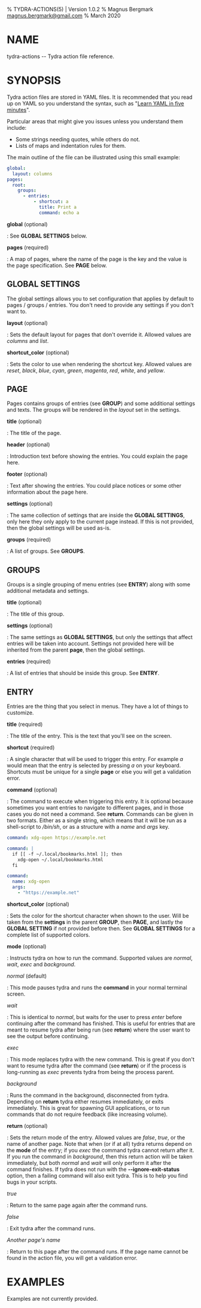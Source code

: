 % TYDRA-ACTIONS(5) | Version 1.0.2
% Magnus Bergmark <magnus.bergmark@gmail.com>
% March 2020

# NAME

tydra-actions -- Tydra action file reference.

# SYNOPSIS

Tydra action files are stored in YAML files. It is recommended that you read up
on YAML so you understand the syntax, such as "[Learn YAML in five minutes](https://www.codeproject.com/Articles/1214409/Learn-YAML-in-five-minutes)".

Particular areas that might give you issues unless you understand them include:

  * Some strings needing quotes, while others do not.
  * Lists of maps and indentation rules for them.

The main outline of the file can be illustrated using this small example:

```yaml
global:
  layout: columns
pages:
  root:
    groups:
      - entries:
          - shortcut: a
            title: Print a
            command: echo a
```

**global** (optional)

: See **GLOBAL SETTINGS** below.

**pages** (required)

: A map of pages, where the name of the page is the key and the value is the
page specification. See **PAGE** below.

## GLOBAL SETTINGS

The global settings allows you to set configuration that applies by default to
pages / groups / entries. You don't need to provide any settings if you don't
want to.

**layout** (optional)

: Sets the default layout for pages that don't override it. Allowed values are
*columns* and *list*.

**shortcut_color** (optional)

: Sets the color to use when rendering the shortcut key. Allowed values are
*reset*, *black*, *blue*, *cyan*, *green*, *magenta*, *red*, *white*, and
*yellow*.

## PAGE

Pages contains groups of entries (see **GROUP**) and some additional settings
and texts. The groups will be rendered in the *layout* set in the settings.

**title** (optional)

: The title of the page.

**header** (optional)

: Introduction text before showing the entries. You could explain the page here.

**footer** (optional)

: Text after showing the entries. You could place notices or some other
information about the page here.

**settings** (optional)

: The same collection of settings that are inside the **GLOBAL SETTINGS**, only
here they only apply to the current page instead. If this is not provided, then
the global settings will be used as-is.

**groups** (required)

: A list of groups. See **GROUPS**.

## GROUPS

Groups is a single grouping of menu entries (see **ENTRY**) along with some
additional metadata and settings.

**title** (optional)

: The title of this group.

**settings** (optional)

: The same settings as **GLOBAL SETTINGS**, but only the settings that affect
entries will be taken into account. Settings not provided here will be
inherited from the parent **page**, then the global settings.

**entries** (required)

: A list of entries that should be inside this group. See **ENTRY**.

## ENTRY

Entries are the thing that you select in menus. They have a lot of things to
customize.

**title** (required)

: The title of the entry. This is the text that you'll see on the screen.

**shortcut** (required)

: A single character that will be used to trigger this entry. For example *a*
would mean that the entry is selected by pressing *a* on your keyboard.
Shortcuts must be unique for a single **page** or else you will get a
validation error.

**command** (optional)

: The command to execute when triggering this entry. It is optional because
sometimes you want entries to navigate to different pages, and in those cases
you do not need a command. See **return**.
Commands can be given in two formats. Either as a single string, which means
that it will be run as a shell-script to */bin/sh*, or as a structure with a
*name* and *args* key.

```yaml
command: xdg-open https://example.net

command: |
  if [[ -f ~/.local/bookmarks.html ]]; then
    xdg-open ~/.local/bookmarks.html
  fi

command:
  name: xdg-open
  args:
    - "https://example.net"
```

**shortcut_color** (optional)

: Sets the color for the shortcut character when shown to the user. Will be
taken from the **settings** in the parent **GROUP**, then **PAGE**, and lastly
the **GLOBAL SETTING** if not provided before then. See **GLOBAL SETTINGS** for
a complete list of supported colors.

**mode** (optional)

: Instructs tydra on how to run the command. Supported values are *normal*,
*wait*, *exec* and *background*.

*normal* (default)

: This mode pauses tydra and runs the **command** in your normal terminal screen.

*wait*

: This is identical to *normal*, but waits for the user to press *enter* before
continuing after the command has finished. This is useful for entries that are
meant to resume tydra after being run (see **return**) where the user want to
see the output before continuing.

*exec*

: This mode replaces tydra with the new command. This is great if you don't
want to resume tydra after the command (see **return**) or if the process is
long-running as *exec* prevents tydra from being the process parent.

*background*

: Runs the command in the background, disconnected from tydra. Depending on
**return** tydra either resumes immediately, or exits immediately. This is
great for spawning GUI applications, or to run commands that do not require
feedback (like increasing volume).

**return** (optional)

: Sets the return mode of the entry. Allowed values are *false*, *true*, or the
name of another page. Note that when (or if at all) tydra returns depend on the
**mode** of the entry; if you *exec* the command tydra cannot return after it.
If you run the command in *background*, then this return action will be taken
immediately, but both *normal* and *wait* will only perform it after the
command finishes. If tydra does not run with the **\--ignore-exit-status**
option, then a failing command will also exit tydra. This is to help you find
bugs in your scripts.

*true*

: Return to the same page again after the command runs.

*false*

: Exit tydra after the command runs.

*Another page's name*

: Return to this page after the command runs. If the page name cannot be found
in the action file, you will get a validation error.

# EXAMPLES

Examples are not currently provided.
